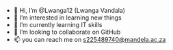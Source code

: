 - 👋 Hi, I’m @Lwanga12 (Lwanga Vandala)
- 👀 I’m interested in learning new things
- 🌱 I’m currently learning IT skills
- 💞️ I’m looking to collaborate on GitHub
- 📫 you can reach me on s225489740@mandela.ac.za

<!---
Lwanga12/Lwanga12 is a ✨ special ✨ repository because its `README.md` (this file) appears on your GitHub profile.
You can click the Preview link to take a look at your changes.
--->
